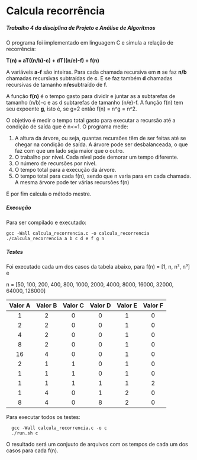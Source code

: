 # Calcula recorrência
##### Trabalho 4 da disciplina de Projeto e Análise de Algoritmos

O programa foi implementado em linguagem C e simula a relaçâo de recorrência:

  **T(n) = aT((n/b)-c) + dT((n/e)-f) + f(n)**
  
A variáveis **a-f** são inteiras. Para cada chamada recursiva em **n** se faz **n/b** chamadas recursivas
subtraídas de **c**. E se faz também **d** chamadas recursivas de tamanho **n/e**subtraído de **f**. 

A função **f(n)** é o tempo gasto para dividir e juntar as a subtarefas de tamanho (n/b)-c e as
d subtarefas de tamanho (n/e)-f.
A função f(n) tem seu expoente **g**, isto é, se g=2 então f(n) = n^g = n^2. 
 
O objetivo é medir o tempo total gasto para executar a recursão até a condição de saída que
é n<=1. O programa mede:

  1. A altura da árvore, ou seja, quantas recursões têm de ser feitas até se chegar na condição
  de saída. A árvore pode ser desbalanceada, o que faz com que um lado seja maior que o
  outro.
  1. O trabalho por nível. Cada nível pode demorar um tempo diferente.
  1. O número de recursões por nível.
  1. O tempo total para a execução da árvore.
  1. O tempo total para cada f(n), sendo que n varia para em cada chamada. A mesma árvore
  pode ter várias recursões f(n)
  
  E por fim calcula o método mestre.
  
  ##### Execução
  
  Para ser compilado e executado:
  
   ``` 
   gcc -Wall calcula_recorrencia.c -o calcula_recorrencia   
   ./calcula_recorrencia a b c d e f g n
   ```
  ##### Testes
  
Foi executado cada um dos casos da tabela abaixo, para f(n) = [1, n, n², n³] e 

n = [50, 100, 200, 400, 800, 1000, 2000, 4000, 8000, 16000, 32000, 64000, 128000]

  
| Valor A | Valor B | Valor C | Valor D | Valor E | Valor F |
|:-------:|:-------:|:-------:|:-------:|:-------:|:-------:|
|    1    |    2    |    0    |    0    |    1    |    0    |
|    2    |    2    |    0    |    0    |    1    |    0    |
|    4    |    2    |    0    |    0    |    1    |    0    |
|    8    |    2    |    0    |    0    |    1    |    0    |
|    16   |    4    |    0    |    0    |    1    |    0    |
|    2    |    1    |    1    |    0    |    1    |    0    |
|    1    |    1    |    1    |    0    |    1    |    0    |      
|    1    |    1    |    1    |    1    |    1    |    2    |
|    1    |    4    |    0    |    1    |    2    |    0    |
|    8    |    4    |    0    |    8    |    2    |    0    |


Para executar todos os testes:
 ``` 
   gcc -Wall calcula_recorrencia.c -o c
   ./run.sh c
   ```
O resultado será um conjuuto de arquivos com os tempos de cada um dos casos para cada f(n).
